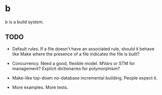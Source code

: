 # b

b is a build system.

## TODO

* Default rules.  If a file doesn't have an associated rule,
  should it behave like Make where the presence of a file
  indicates the file is built?

* Concurrency.  Need a good, flexible model.  MVars or STM
  for management?  Explicit dictionaries for polymorphism?

* Make-like top-down no-database incremental building.
  People expect it.

* More examples.  More tests.
